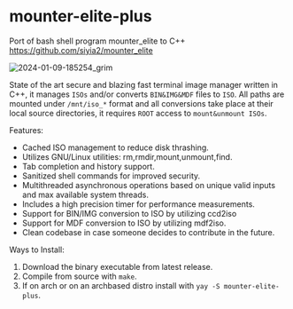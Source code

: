 # mounter-elite-plus
Port of bash shell program mounter_elite to C++ 
https://github.com/siyia2/mounter_elite

![2024-01-09-185254_grim](https://github.com/siyia2/mounter-elite-plus/assets/46220960/43d6bf11-12a4-46a1-bb1b-7c215e40b28a)

State of the art secure and blazing fast terminal image manager written in C++, it manages `ISOs` and/or converts `BIN&IMG&MDF` files to `ISO`. All paths are mounted under `/mnt/iso_*` format and all conversions take place at their local source directories, it requires `ROOT` access to `mount&unmount ISOs`. 

Features:
* Cached ISO management to reduce disk thrashing.
* Utilizes GNU/Linux utilities: rm,rmdir,mount,unmount,find.
* Tab completion and history support.
* Sanitized shell commands for improved security.
* Multithreaded asynchronous operations based on unique valid inputs and max available system threads.
* Includes a high precision timer for performance measurements.
* Support for BIN/IMG conversion to ISO by utilizing ccd2iso
* Support for MDF conversion to ISO by utilizing mdf2iso.
* Clean codebase in case someone decides to contribute in the future.

Ways to Install:
1) Download the binary executable from latest release.
2) Compile from source with `make`.
3) If on arch or on an archbased distro install with `yay -S mounter-elite-plus`.

